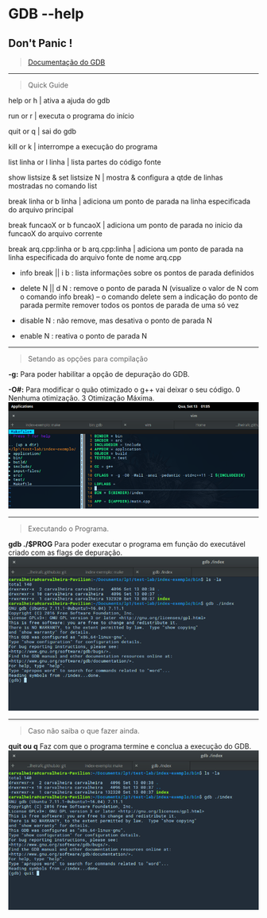 # GDB --help
## Don't Panic !
> [Documentação do GDB](https://www.gnu.org/software/gdb/)

_______________________
> Quick Guide

help or h                              | ativa a ajuda do gdb

run or r                               | executa o programa do início

quit or q                              | sai do gdb

kill or k                              | interrompe a execução do programa

list linha or l linha                  | lista partes do código fonte

show listsize & set listsize N         | mostra & configura a qtde de linhas mostradas no comando list

break linha or b linha                 | adiciona um ponto de parada na linha especificada do arquivo principal

break funcaoX or b funcaoX             | adiciona um ponto de parada no inicio da funcaoX do arquivo corrente

break arq.cpp:linha or b arq.cpp:linha | adiciona um ponto de parada na linha especificada do arquivo
fonte de nome arq.cpp

* info break || i b : lista informações sobre os pontos de parada definidos

* delete N || d N : remove o ponto de parada N (visualize o valor de N com o comando info break) – o
comando delete sem a indicação do ponto de parada permite remover todos os pontos de parada de
uma só vez

* disable N : não remove, mas desativa o ponto de parada N

* enable N : reativa o ponto de parada N

______________________________
> Setando as opções para compilação

**-g:** Para poder habilitar a opção de depuração do GDB.

**-O#:** Para modificar o quão otimizado o g++ vai deixar o seu código. 0 Nenhuma otimização. 3 Otimização Máxima. 
![flag](https://raw.githubusercontent.com/carvalheirafc/carvalheirafc.github.io/master/screen-shots/flag.png)

______________________

> Executando o Programa.

**gdb ./$PROG** Para poder executar o programa em função do executável criado com as flags de depuração.
![execution](https://raw.githubusercontent.com/carvalheirafc/carvalheirafc.github.io/master/screen-shots/executing.png)


_____________________

> Caso não saiba o que fazer ainda.

**quit ou q** Faz com que o programa termine e conclua a execução do GDB.
![quit](https://raw.githubusercontent.com/carvalheirafc/carvalheirafc.github.io/master/screen-shots/quit.png)
